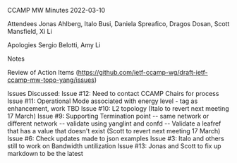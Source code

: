 CCAMP MW Minutes 2022-03-10

Attendees Jonas Ahlberg, Italo Busi, Daniela Spreafico, Dragos Dosan, Scott Mansfield, Xi Li

Apologies Sergio Belotti, Amy Li

Notes

Review of Action Items (https://github.com/ietf-ccamp-wg/draft-ietf-ccamp-mw-topo-yang/issues)

Issues Discussed:
Issue #12:  Need to contact CCAMP Chairs for process
Issue #11:  Operational Mode associated with energy level - tag as enhancement, work TBD
Issue #10:  L2 topology (Italo to revert next meeting 17 March)
Issue #9:   Supporting Termination point -- same network or different network -- validate using yanglint and confd -- Validate a leafref that has a value that doesn't exist (Scott to revert next meeting 17 March)
Issue #6:   Check updates made to json examples
Issue #3:   Italo and others still to work on Bandwidth untilization
Issue #13:  Jonas and Scott to fix up markdown to be the latest

